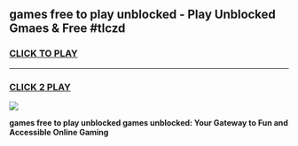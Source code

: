 
## games free to play unblocked - Play Unblocked Gmaes & Free #tlczd
<h3>
<a href="https://news.freeplayer.one?title=games_free_to_play_unblocked&ref=03M">CLICK TO PLAY</a></h3>
<hr>

<h3>
<a href="https://news.freeplayer.one?title=games_free_to_play_unblocked&ref=03M">CLICK 2 PLAY</a>
  
</h3>

<a href="https://news.freeplayer.one?title=games_free_to_play_unblocked&ref=03M"><img src="https://clearcache.store/games.png"></a>


**games free to play unblocked games unblocked: Your Gateway to Fun and Accessible Online Gaming**
